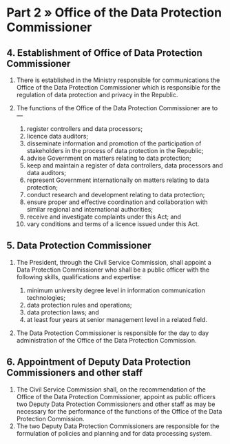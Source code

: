 # Part 2 » Office of the Data Protection Commissioner

## 4. Establishment of Office of Data Protection Commissioner

1. There is established in the Ministry responsible for communications the Office of the Data Protection Commissioner which is responsible for the regulation of data protection and privacy in the Republic.
2.  The functions of the Office of the Data Protection Commissioner are to —

    1. register controllers and data processors;
    2. licence data auditors;
    3. disseminate information and promotion of the participation of stakeholders in the process of data protection in the Republic;
    4. advise Government on matters relating to data protection;
    5. keep and maintain a register of data controllers, data processors and data auditors;
    6. represent Government internationally on matters relating to data protection;
    7. conduct research and development relating to data protection;
    8. ensure proper and effective coordination and collaboration with similar regional and international authorities;
    9. receive and investigate complaints under this Act; and
    10. vary conditions and terms of a licence issued under this Act.

## 5. Data Protection Commissioner

1. The President, through the Civil Service Commission, shall appoint a Data Protection Commissioner who shall be a public officer with the following skills, qualifications and expertise:

    1. minimum university degree level in information communication technologies;
    2. data protection rules and operations;
    3. data protection laws; and
    4. at least four years at senior management level in a related field.

2. The Data Protection Commissioner is responsible for the day to day administration of the Office of the Data Protection Commission.

## 6. Appointment of Deputy Data Protection Commissioners and other staff

1. The Civil Service Commission shall, on the recommendation of the Office of the Data Protection Commissioner, appoint as public officers two Deputy Data Protection Commissioners and other staff as may be necessary for the performance of the functions of the Office of the Data Protection Commission.
2. The two Deputy Data Protection Commissioners are responsible for the formulation of policies and planning and for data processing system.
